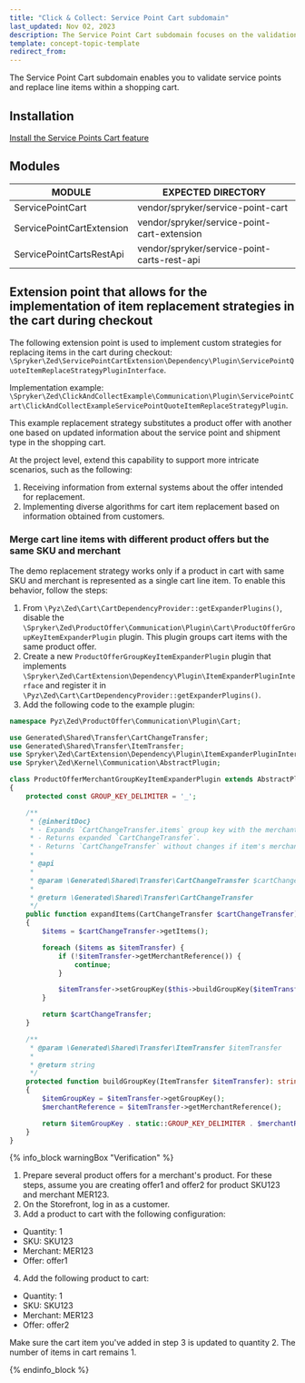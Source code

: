 ```yaml
---
title: "Click & Collect: Service Point Cart subdomain"
last_updated: Nov 02, 2023
description: The Service Point Cart subdomain focuses on the validation of service points and the replacement of line items in shopping carts.
template: concept-topic-template
redirect_from:
---
```


The Service Point Cart subdomain enables you to validate service points and replace line items within a shopping cart.

## Installation

[Install the Service Points Cart feature](/docs/pbc/all/service-point-management/{{page.version}}/unified-commerce/install-features/install-the-service-points-cart-feature.html)

## Modules

| MODULE                      | EXPECTED DIRECTORY                             |
|-----------------------------|------------------------------------------------|
| ServicePointCart            | vendor/spryker/service-point-cart              |
| ServicePointCartExtension   | vendor/spryker/service-point-cart-extension    |
| ServicePointCartsRestApi    | vendor/spryker/service-point-carts-rest-api    |

## Extension point that allows for the implementation of item replacement strategies in the cart during checkout

The following extension point is used to implement custom strategies for replacing items in the cart during checkout: `\Spryker\Zed\ServicePointCartExtension\Dependency\Plugin\ServicePointQuoteItemReplaceStrategyPluginInterface`.

Implementation example: `\Spryker\Zed\ClickAndCollectExample\Communication\Plugin\ServicePointCart\ClickAndCollectExampleServicePointQuoteItemReplaceStrategyPlugin`.

This example replacement strategy substitutes a product offer with another one based on updated information about the service point and shipment type in the shopping cart.

At the project level, extend this capability to support more intricate scenarios, such as the following:

1. Receiving information from external systems about the offer intended for replacement.
2. Implementing diverse algorithms for cart item replacement based on information obtained from customers.

### Merge cart line items with different product offers but the same SKU and merchant

The demo replacement strategy works only if a product in cart with same SKU and merchant is represented as a single cart line item.
To enable this behavior, follow the steps:

1. From `\Pyz\Zed\Cart\CartDependencyProvider::getExpanderPlugins()`, disable the `\Spryker\Zed\ProductOffer\Communication\Plugin\Cart\ProductOfferGroupKeyItemExpanderPlugin` plugin.
  This plugin groups cart items with the same product offer.
2. Create a new `ProductOfferGroupKeyItemExpanderPlugin` plugin that implements `\Spryker\Zed\CartExtension\Dependency\Plugin\ItemExpanderPluginInterface` and register it in `\Pyz\Zed\Cart\CartDependencyProvider::getExpanderPlugins()`.
3. Add the following code to the example plugin:

```php
namespace Pyz\Zed\ProductOffer\Communication\Plugin\Cart;

use Generated\Shared\Transfer\CartChangeTransfer;
use Generated\Shared\Transfer\ItemTransfer;
use Spryker\Zed\CartExtension\Dependency\Plugin\ItemExpanderPluginInterface
use Spryker\Zed\Kernel\Communication\AbstractPlugin;

class ProductOfferMerchantGroupKeyItemExpanderPlugin extends AbstractPlugin implements ItemExpanderPluginInterface
{
    protected const GROUP_KEY_DELIMITER = '_';

    /**
     * {@inheritDoc}
     * - Expands `CartChangeTransfer.items` group key with the merchant reference.
     * - Returns expanded `CartChangeTransfer`.
     * - Returns `CartChangeTransfer` without changes if item's merchant reference is empty.
     *
     * @api
     *
     * @param \Generated\Shared\Transfer\CartChangeTransfer $cartChangeTransfer
     *
     * @return \Generated\Shared\Transfer\CartChangeTransfer
     */
    public function expandItems(CartChangeTransfer $cartChangeTransfer): CartChangeTransfer
    {
        $items = $cartChangeTransfer->getItems();

        foreach ($items as $itemTransfer) {
            if (!$itemTransfer->getMerchantReference()) {
                continue;
            }

            $itemTransfer->setGroupKey($this->buildGroupKey($itemTransfer));
        }

        return $cartChangeTransfer;
    }

    /**
     * @param \Generated\Shared\Transfer\ItemTransfer $itemTransfer
     *
     * @return string
     */
    protected function buildGroupKey(ItemTransfer $itemTransfer): string
    {
        $itemGroupKey = $itemTransfer->getGroupKey();
        $merchantReference = $itemTransfer->getMerchantReference();

        return $itemGroupKey . static::GROUP_KEY_DELIMITER . $merchantReference;
    }
}
```


{% info_block warningBox "Verification" %}


1. Prepare several product offers for a merchant's product.
    For these steps, assume you are creating offer1 and offer2 for product SKU123 and merchant MER123.
2. On the Storefront, log in as a customer.
3. Add a product to cart with the following configuration:
- Quantity: 1
- SKU: SKU123
- Merchant: MER123
- Offer: offer1

4. Add the following product to cart:
- Quantity: 1
- SKU: SKU123
- Merchant: MER123
- Offer: offer2

Make sure the cart item you've added in step 3 is updated to quantity 2. The number of items in cart remains 1.

{% endinfo_block %}
